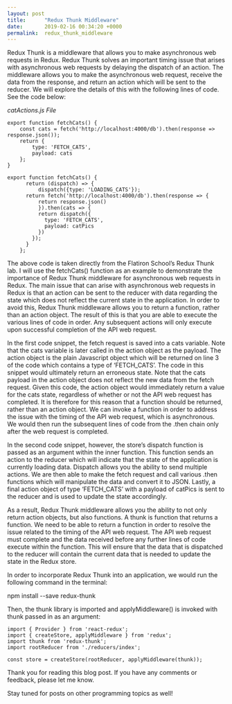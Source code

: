 ```yaml
---
layout: post
title:      "Redux Thunk Middleware"
date:       2019-02-16 00:34:20 +0000
permalink:  redux_thunk_middleware
---
```



Redux Thunk is a middleware that allows you to make asynchronous web requests in Redux. Redux Thunk solves an important timing issue that arises with asynchronous web requests by delaying the dispatch of an action. The middleware allows you to make the asynchronous web request, receive the data from the response, and return an action which will be sent to the reducer. We will explore the details of this with the following lines of code. See the code below:

*catActions.js File*

```
export function fetchCats() {
    const cats = fetch('http://localhost:4000/db').then(response => response.json());
    return {
        type: 'FETCH_CATS',
        payload: cats
    };
}
```

```
export function fetchCats() {
	  return (dispatch) => {
	      dispatch({type: 'LOADING_CATS'});
	  return fetch('http://localhost:4000/db').then(response => {
	      return response.json()
	      }).then(cats => {
	      return dispatch({
	        type: 'FETCH_CATS',
	        payload: catPics
	      })
	    });
	  }
	};
```

The above code is taken directly from the Flatiron School’s Redux Thunk lab. I will use the fetchCats() function as an example to demonstrate the importance of Redux Thunk middleware for asynchronous web requests in Redux. The main issue that can arise with asynchronous web requests in Redux is that an action can be sent to the reducer with data regarding the state which does not reflect the current state in the application. In order to avoid this, Redux Thunk middleware allows you to return a function, rather than an action object. The result of this is that you are able to execute the various lines of code in order. Any subsequent actions will only execute upon successful completion of the API web request.

In the first code snippet, the fetch request is saved into a cats variable. Note that the cats variable is later called in the action object as the payload. The action object is the plain Javascript object which will be returned on line 3 of the code which contains a type of ‘FETCH_CATS’. The code in this snippet would ultimately return an erroneous state. Note that the cats payload in the action object does not reflect the new data from the fetch request. Given this code, the action object would immediately return a value for the cats state, regardless of whether or not the API web request has completed. It is therefore for this reason that a function should be returned, rather than an action object. We can invoke a function in order to address the issue with the timing of the API web request, which is asynchronous. We would then run the subsequent lines of code from the .then chain only after the web request is completed.

In the second code snippet, however, the store’s dispatch function is passed as an argument within the inner function. This function sends an action to the reducer which will indicate that the state of the application is currently loading data. Dispatch allows you the ability to send multiple actions. We are then able to make the fetch request and call various .then functions which will manipulate the data and convert it to JSON. Lastly, a final action object of type ‘FETCH_CATS’ with a payload of catPics is sent to the reducer and is used to update the state accordingly.

As a result, Redux Thunk middleware allows you the ability to not only return action objects, but also functions. A thunk is function that returns a function. We need to be able to return a function in order to resolve the issue related to the timing of the API web request. The API web request must complete and the data received before any further lines of code execute within the function. This will ensure that the data that is dispatched to the reducer will contain the current data that is needed to update the state in the Redux store. 

In order to incorporate Redux Thunk into an application, we would run the following command in the terminal:

npm install --save redux-thunk

Then, the thunk library is imported and applyMiddleware() is invoked with thunk passed in as an argument:

```
import { Provider } from 'react-redux';
import { createStore, applyMiddleware } from 'redux';
import thunk from 'redux-thunk';
import rootReducer from './reducers/index';

const store = createStore(rootReducer, applyMiddleware(thunk));
```

Thank you for reading this blog post. If you have any comments or feedback, please let me know. 

Stay tuned for posts on other programming topics as well!

